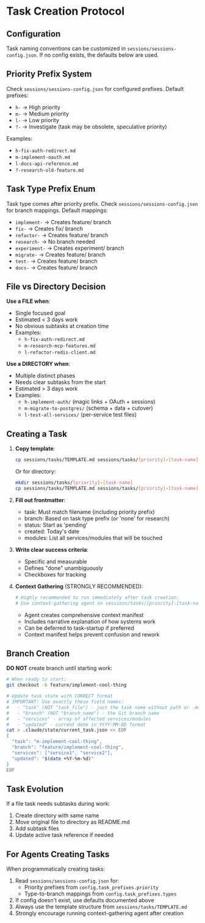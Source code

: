 # Task Creation Protocol

## Configuration

Task naming conventions can be customized in `sessions/sessions-config.json`.
If no config exists, the defaults below are used.

## Priority Prefix System

Check `sessions/sessions-config.json` for configured prefixes.
Default prefixes:

- `h-` → High priority
- `m-` → Medium priority
- `l-` → Low priority
- `?-` → Investigate (task may be obsolete, speculative priority)

Examples:

- `h-fix-auth-redirect.md`
- `m-implement-oauth.md`
- `l-docs-api-reference.md`
- `?-research-old-feature.md`

## Task Type Prefix Enum

Task type comes after priority prefix. Check `sessions/sessions-config.json` for branch mappings.
Default mappings:

- `implement-` → Creates feature/ branch
- `fix-` → Creates fix/ branch
- `refactor-` → Creates feature/ branch
- `research-` → No branch needed
- `experiment-` → Creates experiment/ branch
- `migrate-` → Creates feature/ branch
- `test-` → Creates feature/ branch
- `docs-` → Creates feature/ branch

## File vs Directory Decision

**Use a FILE when**:

- Single focused goal
- Estimated < 3 days work
- No obvious subtasks at creation time
- Examples:
  - `h-fix-auth-redirect.md`
  - `m-research-mcp-features.md`
  - `l-refactor-redis-client.md`

**Use a DIRECTORY when**:

- Multiple distinct phases
- Needs clear subtasks from the start
- Estimated > 3 days work
- Examples:
  - `h-implement-auth/` (magic links + OAuth + sessions)
  - `m-migrate-to-postgres/` (schema + data + cutover)
  - `l-test-all-services/` (per-service test files)

## Creating a Task

1. **Copy template**:

   ```bash
   cp sessions/tasks/TEMPLATE.md sessions/tasks/[priority]-[task-name].md
   ```

   Or for directory:

   ```bash
   mkdir sessions/tasks/[priority]-[task-name]
   cp sessions/tasks/TEMPLATE.md sessions/tasks/[priority]-[task-name]/README.md
   ```

2. **Fill out frontmatter**:
   - task: Must match filename (including priority prefix)
   - branch: Based on task type prefix (or 'none' for research)
   - status: Start as 'pending'
   - created: Today's date
   - modules: List all services/modules that will be touched

3. **Write clear success criteria**:
   - Specific and measurable
   - Defines "done" unambiguously
   - Checkboxes for tracking

4. **Context Gathering** (STRONGLY RECOMMENDED):

   ```bash
   # Highly recommended to run immediately after task creation:
   # Use context-gathering agent on sessions/tasks/[priority]-[task-name].md
   ```

   - Agent creates comprehensive context manifest
   - Includes narrative explanation of how systems work
   - Can be deferred to task-startup if preferred
   - Context manifest helps prevent confusion and rework

## Branch Creation

**DO NOT** create branch until starting work:

```bash
# When ready to start:
git checkout -b feature/implement-cool-thing

# Update task state with CORRECT format
# IMPORTANT: Use exactly these field names:
#   - "task" (NOT "task_file") - just the task name without path or .md extension
#   - "branch" (NOT "branch_name") - the Git branch name
#   - "services" - array of affected services/modules
#   - "updated" - current date in YYYY-MM-DD format
cat > .claude/state/current_task.json << EOF
{
  "task": "m-implement-cool-thing",
  "branch": "feature/implement-cool-thing",
  "services": ["service1", "service2"],
  "updated": "$(date +%Y-%m-%d)"
}
EOF
```

## Task Evolution

If a file task needs subtasks during work:

1. Create directory with same name
2. Move original file to directory as README.md
3. Add subtask files
4. Update active task reference if needed

## For Agents Creating Tasks

When programmatically creating tasks:

1. Read `sessions/sessions-config.json` for:
   - Priority prefixes from `config.task_prefixes.priority`
   - Type-to-branch mappings from `config.task_prefixes.types`
2. If config doesn't exist, use defaults documented above
3. Always use the template structure from `sessions/tasks/TEMPLATE.md`
4. Strongly encourage running context-gathering agent after creation
